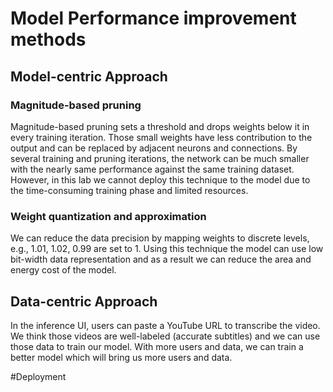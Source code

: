 # Model Performance improvement methods
## Model-centric Approach
### Magnitude-based pruning
Magnitude-based pruning sets a threshold and drops weights below it in every training iteration. Those small weights have less contribution to the output and can be replaced by adjacent neurons and connections. By several training and pruning iterations, the network can be much smaller with the nearly same performance against the same training dataset. However, in this lab we cannot deploy this technique to the model due to the time-consuming training phase and limited resources. 
### Weight quantization and approximation
We can reduce the data precision by mapping weights to discrete levels, e.g., 1.01, 1.02, 0.99 are set to 1. Using this technique the model can use low bit-width data representation and as a result we can reduce the area and energy cost of the model. 
## Data-centric Approach
In the inference UI, users can paste a YouTube URL to transcribe the video. We think those videos are well-labeled (accurate subtitles) and we can use those data to train our model. With more users and data, we can train a better model which will bring us more users and data.

#Deployment
